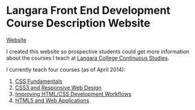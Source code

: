 # Langara Front End Development Course Description Website

[Website](http://arbutuscreative.ca/darthvadur/langara-courses/)

I created this website so prospective students could get more information about the courses I teach at [Langara College Continuous Studies](http://www.langara.bc.ca/continuing-studies/programs-and-courses/programs/web-technologies/index.html).

I currently teach four courses (as of April 2014):

1. [CSS Fundamentals](http://arbutuscreative.ca/darthvadur/langara-courses/css/)
2. [CSS3 and Responsive Web Design](http://arbutuscreative.ca/darthvadur/langara-courses/css3/)
3. [Improving HTML/CSS Development Workflows](http://arbutuscreative.ca/darthvadur/langara-courses/html-css-workflows) 
4. [HTML5 and Web Applications](http://arbutuscreative.ca/darthvadur/langara-courses/html5/)



